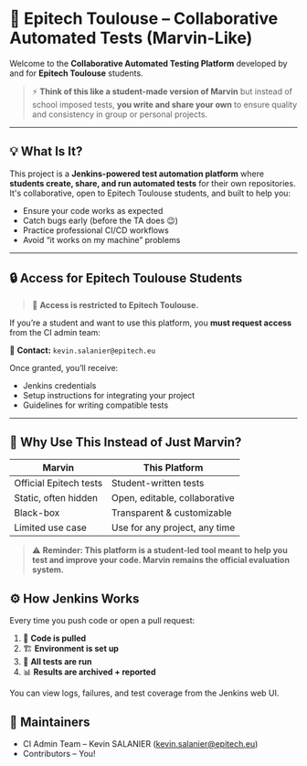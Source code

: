 # 🧪 Epitech Toulouse – Collaborative Automated Tests (Marvin-Like)

Welcome to the **Collaborative Automated Testing Platform** developed by and for **Epitech Toulouse** students.

> ⚡ **Think of this like a student-made version of Marvin** but instead of school imposed tests, **you write and share your own** to ensure quality and consistency in group or personal projects.

---

## 💡 What Is It?

This project is a **Jenkins-powered test automation platform** where **students create, share, and run automated tests** for their own repositories. It's collaborative, open to Epitech Toulouse students, and built to help you:

* Ensure your code works as expected
* Catch bugs early (before the TA does 😉)
* Practice professional CI/CD workflows
* Avoid “it works on my machine” problems

---

## 🔒 Access for Epitech Toulouse Students

> 🚨 **Access is restricted to Epitech Toulouse.**

If you’re a student and want to use this platform, you **must request access** from the CI admin team:

📧 **Contact:** `kevin.salanier@epitech.eu`

Once granted, you’ll receive:

* Jenkins credentials
* Setup instructions for integrating your project
* Guidelines for writing compatible tests

---

## 🤖 Why Use This Instead of Just Marvin?

| Marvin                 | This Platform                 |
| ---------------------- | ----------------------------- |
| Official Epitech tests | Student-written tests         |
| Static, often hidden   | Open, editable, collaborative |
| Black-box              | Transparent & customizable    |
| Limited use case       | Use for any project, any time |

> ⚠️ **Reminder: This platform is a student-led tool meant to help you test and improve your code. Marvin remains the official evaluation system.**

## ⚙️ How Jenkins Works

Every time you push code or open a pull request:

1. 🔄 **Code is pulled**
2. 🏗️ **Environment is set up**
3. 🧪 **All tests are run**
4. 📊 **Results are archived + reported**

You can view logs, failures, and test coverage from the Jenkins web UI.

## 👥 Maintainers

* CI Admin Team – Kevin SALANIER (kevin.salanier@epitech.eu)
* Contributors – You!
